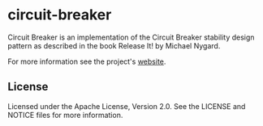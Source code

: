 # circuit-breaker

Circuit Breaker is an implementation of the Circuit Breaker stability design
pattern as described in the book Release It! by Michael Nygard. 

For more information see the project's [website](http://www.tzavellas.com/projects/circuit-breaker/).

## License

Licensed under the Apache License, Version 2.0. See the LICENSE and NOTICE
files for more information.
